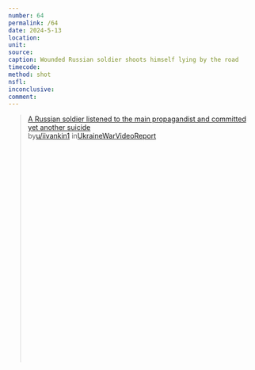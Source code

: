 ```yaml
---
number: 64
permalink: /64
date: 2024-5-13
location: 
unit:
source: 
caption: Wounded Russian soldier shoots himself lying by the road
timecode: 
method: shot
nsfl: 
inconclusive: 
comment: 
---
```

<blockquote class="reddit-embed-bq" style="height:500px" data-embed-height="552"><a href="https://www.reddit.com/r/UkraineWarVideoReport/comments/1cqvocc/a_russian_soldier_listened_to_the_main/">A Russian soldier listened to the main propagandist and committed yet another suicide</a><br> by<a href="https://www.reddit.com/user/iivankin1/">u/iivankin1</a> in<a href="https://www.reddit.com/r/UkraineWarVideoReport/">UkraineWarVideoReport</a></blockquote><script async="" src="https://embed.reddit.com/widgets.js" charset="UTF-8"></script>